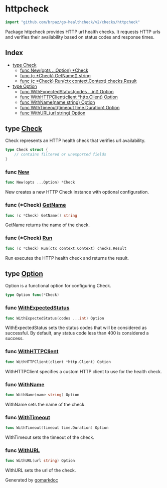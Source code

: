 <!-- Code generated by gomarkdoc. DO NOT EDIT -->

# httpcheck

```go
import "github.com/brpaz/go-healthcheck/v2/checks/httpcheck"
```

Package httpcheck provides HTTP url health checks. It requests HTTP urls and verifies their availability based on status codes and response times.

## Index

- [type Check](<#Check>)
  - [func New\(opts ...Option\) \*Check](<#New>)
  - [func \(c \*Check\) GetName\(\) string](<#Check.GetName>)
  - [func \(c \*Check\) Run\(ctx context.Context\) checks.Result](<#Check.Run>)
- [type Option](<#Option>)
  - [func WithExpectedStatus\(codes ...int\) Option](<#WithExpectedStatus>)
  - [func WithHTTPClient\(client \*http.Client\) Option](<#WithHTTPClient>)
  - [func WithName\(name string\) Option](<#WithName>)
  - [func WithTimeout\(timeout time.Duration\) Option](<#WithTimeout>)
  - [func WithURL\(url string\) Option](<#WithURL>)


<a name="Check"></a>
## type [Check](<https://github.com/brpaz/go-healthcheck/blob/master/checks/httpcheck/check.go#L17-L23>)

Check represents an HTTP health check that verifies url availability.

```go
type Check struct {
    // contains filtered or unexported fields
}
```

<a name="New"></a>
### func [New](<https://github.com/brpaz/go-healthcheck/blob/master/checks/httpcheck/check.go#L65>)

```go
func New(opts ...Option) *Check
```

New creates a new HTTP Check instance with optional configuration.

<a name="Check.GetName"></a>
### func \(\*Check\) [GetName](<https://github.com/brpaz/go-healthcheck/blob/master/checks/httpcheck/check.go#L82>)

```go
func (c *Check) GetName() string
```

GetName returns the name of the check.

<a name="Check.Run"></a>
### func \(\*Check\) [Run](<https://github.com/brpaz/go-healthcheck/blob/master/checks/httpcheck/check.go#L87>)

```go
func (c *Check) Run(ctx context.Context) checks.Result
```

Run executes the HTTP health check and returns the result.

<a name="Option"></a>
## type [Option](<https://github.com/brpaz/go-healthcheck/blob/master/checks/httpcheck/check.go#L26>)

Option is a functional option for configuring Check.

```go
type Option func(*Check)
```

<a name="WithExpectedStatus"></a>
### func [WithExpectedStatus](<https://github.com/brpaz/go-healthcheck/blob/master/checks/httpcheck/check.go#L58>)

```go
func WithExpectedStatus(codes ...int) Option
```

WithExpectedStatus sets the status codes that will be considered as successful. By default, any status code less than 400 is considered a success.

<a name="WithHTTPClient"></a>
### func [WithHTTPClient](<https://github.com/brpaz/go-healthcheck/blob/master/checks/httpcheck/check.go#L50>)

```go
func WithHTTPClient(client *http.Client) Option
```

WithHTTPClient specifies a custom HTTP client to use for the health check.

<a name="WithName"></a>
### func [WithName](<https://github.com/brpaz/go-healthcheck/blob/master/checks/httpcheck/check.go#L29>)

```go
func WithName(name string) Option
```

WithName sets the name of the check.

<a name="WithTimeout"></a>
### func [WithTimeout](<https://github.com/brpaz/go-healthcheck/blob/master/checks/httpcheck/check.go#L43>)

```go
func WithTimeout(timeout time.Duration) Option
```

WithTimeout sets the timeout of the check.

<a name="WithURL"></a>
### func [WithURL](<https://github.com/brpaz/go-healthcheck/blob/master/checks/httpcheck/check.go#L36>)

```go
func WithURL(url string) Option
```

WithURL sets the url of the check.

Generated by [gomarkdoc](<https://github.com/princjef/gomarkdoc>)
